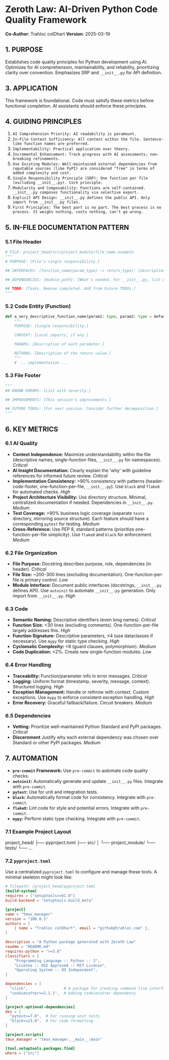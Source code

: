 # Zeroth Law: AI-Driven Python Code Quality Framework

**Co-Author**: Trahloc colDhart
**Version**: 2025-03-19

## 1. PURPOSE

Establishes code quality principles for Python development using AI. Optimizes for AI comprehension, maintainability, and reliability, prioritizing clarity over convention. Emphasizes SRP and `__init__.py` for API definition.

## 3. APPLICATION

This framework is foundational. Code must satisfy these metrics before functional completion. AI assistants should enforce these principles.

## 4. GUIDING PRINCIPLES

1.  `AI Comprehension Priority: AI readability is paramount.`
2.  `In-File Context Sufficiency: All context within the file. Sentence-like function names are preferred.`
3.  `Implementability: Practical application over theory.`
4.  `Incremental Enhancement: Track progress with AI assessments; non-breaking refinements.`
5.  `Use Existing Modules: Well-maintained external dependencies from reputable sources (like PyPI) are considered "free" in terms of added complexity and cost.`
6.  `Single Responsibility Principle (SRP): One function per file (excluding __init__.py). Core principle.`
7.  `Modularity and Composability: Functions are self-contained. __init__.py composes functionality via selective export.`
8.  `Explicit API Design: __init__.py defines the public API. Only import from __init__.py files.`
9.  `First Principles: The best part is no part. The best process is no process. It weighs nothing, costs nothing, can't go wrong.`

## 5. IN-FILE DOCUMENTATION PATTERN

### 5.1 File Header

```python
# FILE: project_head/src/project_module/file_name.example
"""
# PURPOSE: [File's single responsibility.]

## INTERFACES: [function_name(param_type) -> return_type]: [description] (Omit if single function; docstring is interface. For __init__.py, list exported functions.)

## DEPENDENCIES: [module_path]: [What's needed. For __init__.py, list module dependencies.]

## TODO: [Tasks. Remove completed. Add from Future TODOs.]
"""
```

### 5.2 Code Entity (Function)

```python
def a_very_descriptive_function_name(param1: type, param2: type = default) -> return_type:
    """
    PURPOSE: [Single responsibility.]

    CONTEXT: [Local imports, if any.]

    PARAMS: [Description of each parameter.]

    RETURNS: [Description of the return value.]
    """
    # ... implementation ...
```

### 5.3 File Footer

```python
"""
## KNOWN ERRORS: [List with severity.]

## IMPROVEMENTS: [This session's improvements.]

## FUTURE TODOs: [For next session. Consider further decomposition.]
"""
```

## 6. KEY METRICS

### 6.1 AI Quality

*   **Context Independence:** Maximize understandability within the file (descriptive names, single-function files, `__init__.py` for namespaces). *Critical*
*   **AI Insight Documentation:** Clearly explain the 'why' with guideline references for informed future review. *Critical*
*   **Implementation Consistency:** >90% consistency with patterns (header-code-footer, one-function-per-file, `__init__.py`). Use `black` and `flake8` for automated checks. *High*
*   **Project Architecture Visibility:** Use directory structure. Minimal, centralized documentation if needed. Dependencies in `__init__.py`. *Medium*
*   **Test Coverage:** >90% business logic coverage (separate `tests` directory, mirroring source structure). Each feature should have a corresponding `pytest` for testing. *Medium*
*   **Cross-Reference:** Use PEP 8, standard patterns (prioritize one-function-per-file simplicity). Use `flake8` and `black` for enforcement. *Medium*

### 6.2 File Organization

*   **File Purpose:** Docstring describes purpose, role, dependencies (in header). *Critical*
*   **File Size:** ~200-300 lines (excluding documentation). One-function-per-file is primary control. *Low*
*   **Module Interface:** Document public interfaces (docstrings, `__init__.py` defines API).  Use `autoinit` to automate `__init__.py` generation. Only import from `__init__.py`. *High*

### 6.3 Code

*   **Semantic Naming:** Descriptive identifiers (even long names). *Critical*
*   **Function Size:** <30 lines (excluding comments). One-function-per-file largely addresses this. *High*
*   **Function Signature:** Descriptive parameters, ≤4 (use dataclasses if necessary). Use `mypy` for static type checking. *High*
*   **Cyclomatic Complexity:** <8 (guard clauses, polymorphism). *Medium*
*   **Code Duplication:** <2%. Create new single-function modules. *Low*

### 6.4 Error Handling

*   **Traceability:** Function/parameter info in error messages. *Critical*
*   **Logging:** Uniform format (timestamp, severity, message, context). Structured logging. *High*
*   **Exception Management:** Handle or rethrow with context. Custom exceptions. Use `mypy` to enforce consistent exception handling. *High*
*   **Error Recovery:** Graceful fallback/failure. Circuit breakers. *Medium*

### 6.5 Dependencies
*   **Vetting:** Prioritize well-maintained Python Standard and PyPI packages. *Critical*
*   **Discernment** Justify why each external dependency was chosen over Standard or other PyPI packages. *Medium*

## 7. AUTOMATION
*   **`pre-commit` Framework:** Use `pre-commit` to automate code quality checks.
*   **`autoinit`:** Automatically generate and update `__init__.py` files.  Integrate with `pre-commit`.
*   **`pytest`:** Use for unit and integration tests.
*   **`black`:** Automatically format code for consistency. Integrate with `pre-commit`.
*   **`flake8`:** Lint code for style and potential errors. Integrate with `pre-commit`.
*   **`mypy`:** Perform static type checking. Integrate with `pre-commit`.

### 7.1 Example Project Layout
project_head/
├── pyproject.toml
├── src/
│   └── project_module/
└── tests/
    └── ...

### 7.2 `pyproject.toml`
Use a centralized `pyproject.toml` to configure and manage these tools. A minimal skeleton might look like:

```toml
# filepath: /project_head/pyproject.toml
[build-system]
requires = ["setuptools>=61.0"]
build-backend = "setuptools.build_meta"

[project]
name = "tmux_manager"
version = "100.0.1"
authors = [
    { name = "Trahloc colDhart", email = "github@trahloc.com" },
]

description = "A Python package generated with Zeroth Law"
readme = "README.md"
requires-python = ">=3.8"
classifiers = [
    "Programming Language :: Python :: 3",
    "License :: OSI Approved :: MIT License",
    "Operating System :: OS Independent",
]

dependencies = [
  "click",                # A package for creating command line interfaces
  "cookiecutter>=2.1.1",  # Adding cookiecutter dependency
]

[project.optional-dependencies]
dev = [
  "pytest>=7.0",  # For running unit tests
  "black>=23.0",  # For code formatting
]

[project.scripts]
tmux_manager = "tmux_manager.__main__:main"

[tool.setuptools.packages.find]
where = ["src"]
```

